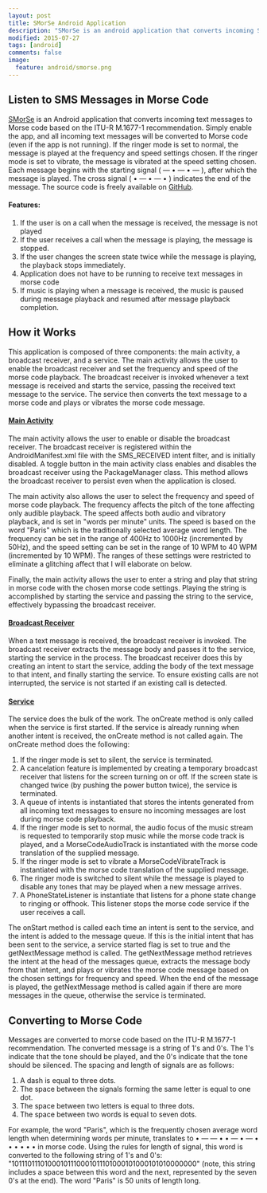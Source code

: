 ```yaml
---
layout: post
title: SMorSe Android Application
description: "SMorSe is an android application that converts incoming SMS messages to morse code. If the phone is on normal mode, the morse code message is played at the frequency and duration set in the application settings. If the phone is set to vibrate, the morse code message is vibrated at the duration set in the application settings."
modified: 2015-07-27
tags: [android]
comments: false
image:
  feature: android/smorse.png
---
```

<script type="text/javascript"
  src="https://cdn.mathjax.org/mathjax/latest/MathJax.js?config=TeX-AMS-MML_HTMLorMML">
</script>

## Listen to SMS Messages in Morse Code

[SMorSe](https://play.google.com/store/apps/details?id=com.jacobmdavidson.smsmorsecode) is an Android application that converts incoming text messages to Morse code based on the ITU-R M.1677-1 recommendation. Simply enable the app, and all incoming text messages will be converted to Morse code (even if the app is not running). If the ringer mode is set to normal, the message is played at the frequency and speed settings chosen. If the ringer mode is set to vibrate, the message is vibrated at the speed setting chosen. Each message begins with the starting signal ( — • — • — ), after which the message is played. The cross signal ( • — • — • ) indicates the end of the message. The source code is freely available on [GitHub](https://github.com/JacobMDavidson/smsmorsecode).

#### Features:

1. If the user is on a call when the message is received, the message is not played
2. If the user receives a call when the message is playing, the message is stopped.
3. If the user changes the screen state twice while the message is playing, the playback stops immediately.
4. Application does not have to be running to receive text messages in morse code
5. If music is playing when a message is received, the music is paused during message playback and resumed after message playback completion.

## How it Works

This application is composed of three components: the main activity, a broadcast receiver, and a service. The main activity allows the user to enable the broadcast receiver and set the frequency and speed of the morse code playback. The broadcast receiver is invoked whenever a text message is received and starts the service, passing the received text message to the service. The service then converts the text message to a morse code and plays or vibrates the morse code message.

#### <u>Main Activity</u>

The main activity allows the user to enable or disable the broadcast receiver. The broadcast receiver is registered within the AndroidManifest.xml file with the SMS_RECEIVED intent filter, and is initially disabled. A toggle button in the main activity class enables and disables the broadcast receiver using the PackageManager class. This method allows the broadcast receiver to persist even when the application is closed.

The main activity also allows the user to select the frequency and speed of morse code playback. The frequency affects the pitch of the tone affecting only audible playback. The speed affects both audio and vibratory playback, and is set in "words per minute" units. The speed is based on the word "Paris" which is the traditionally selected average word length. The frequency can be set in the range of 400Hz to 1000Hz (incremented by 50Hz), and the speed setting can be set in the range of 10 WPM to 40 WPM (incremented by 10 WPM). The ranges of these settings were restricted to eliminate a glitching affect that I will elaborate on below.

Finally, the main activity allows the user to enter a string and play that string in morse code with the chosen morse code settings. Playing the string is accomplished by starting the service and passing the string to the service, effectively bypassing the broadcast receiver.

#### <u>Broadcast Receiver</u>

When a text message is received, the broadcast receiver is invoked. The broadcast receiver extracts the message body and passes it to the service, starting the service in the process. The broadcast receiver does this by creating an intent to start the service, adding the body of the text message to that intent, and finally starting the service. To ensure existing calls are not interrupted, the service is not started if an existing call is detected.

#### <u>Service</u>  

The service does the bulk of the work. The onCreate method is only called when the service is first started. If the service is already running when another intent is received, the onCreate method is not called again. The onCreate method does the following:

1. If the ringer mode is set to silent, the service is terminated.
2. A cancelation feature is implemented by creating a temporary broadcast receiver that listens for the screen turning on or off. If the screen state is changed twice (by pushing the power button twice), the service is terminated.
3. A queue of intents is instantiated that stores the intents generated from all incoming text messages to ensure no incoming messages are lost during morse code playback.
4. If the ringer mode is set to normal, the audio focus of the music stream is requested to temporarily stop music while the morse code track is played, and a MorseCodeAudioTrack is instantiated with the morse code translation of the supplied message.
5. If the ringer mode is set to vibrate a MorseCodeVibrateTrack is instantiated with the morse code translation of the supplied message.
6. The ringer mode is switched to silent while the message is played to disable any tones that may be played when a new message arrives.
7. A PhoneStateListener is instantiate that listens for a phone state change to ringing or offhook. This listener stops the morse code service if the user receives a call.

The onStart method is called each time an intent is sent to the service, and the intent is added to the message queue. If this is the initial intent that has been sent to the service, a service started flag is set to true and the getNextMessage method is called. The getNextMessage method retrieves the intent at the head of the messages queue, extracts the message body from that intent, and plays or vibrates the morse code message based on the chosen settings for frequency and speed. When the end of the message is played, the getNextMessage method is called again if there are more messages in the queue, otherwise the service is terminated.

## Converting to Morse Code

Messages are converted to morse code based on the ITU-R M.1677-1 recommendation. The converted message is a string of 1's and 0's. The 1's indicate that the tone should be played, and the 0's indicate that the tone should be silenced. The spacing and length of signals are as follows:

1. A dash is equal to three dots.
2. The space between the signals forming the same letter is equal to one dot.
3. The space between two letters is equal to three dots.
4. The space between two words is equal to seven dots.

For example, the word "Paris", which is the frequently chosen average word length when determining words per minute, translates to • — — •  • —  • — •  • •  • • • in morse code. Using the rules for length of signal, this word is converted to the following string of 1's and 0's: "10111011101000101110001011101000101000101010000000" (note, this string includes a space between this word and the next, represented by the seven 0's at the end). The word "Paris" is 50 units of length long.
